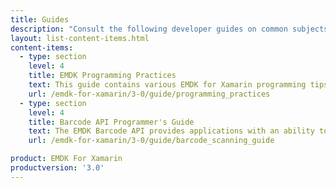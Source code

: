 ```yaml
---
title: Guides
description: "Consult the following developer guides on common subjects and usage of EMDK for Xamarin features and API's."
layout: list-content-items.html
content-items:
  - type: section
    level: 4
    title: EMDK Programming Practices
    text: This guide contains various EMDK for Xamarin programming tips.
    url: /emdk-for-xamarin/3-0/guide/programming_practices
  - type: section
    level: 4
    title: Barcode API Programmer's Guide
    text: The EMDK Barcode API provides applications with an ability to read a variety barcode labels using different scanner devices such as built-in imager/laser, built-in camera, Bluetooth ring scanners such as RS507 and RS600 and Pluggable ring scanner such as RS4000.
    url: /emdk-for-xamarin/3-0/guide/barcode_scanning_guide

product: EMDK For Xamarin
productversion: '3.0'
---
```

           














